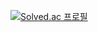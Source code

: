 [![Solved.ac
프로필](http://mazassumnida.wtf/api/mini/generate_badge?boj=ghzm777)](https://solved.ac/ghzm777)
